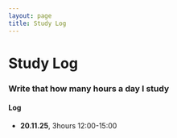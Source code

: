 ```yaml
---
layout: page
title: Study Log
---
```




# Study Log

### Write that how many hours a day I study

#### Log

- **20.11.25**, 3hours
12:00-15:00
